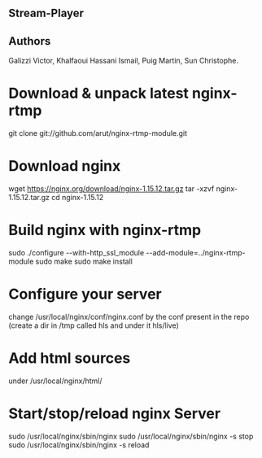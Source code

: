 ## Stream-Player

## Authors
Galizzi Victor,
Khalfaoui Hassani Ismail,
Puig Martin,
Sun Christophe.

# Download & unpack latest nginx-rtmp 
git clone git://github.com/arut/nginx-rtmp-module.git

# Download nginx

wget https://nginx.org/download/nginx-1.15.12.tar.gz
tar -xzvf nginx-1.15.12.tar.gz
cd nginx-1.15.12

# Build nginx with nginx-rtmp

sudo ./configure --with-http_ssl_module --add-module=../nginx-rtmp-module
sudo make
sudo make install

# Configure your server
change /usr/local/nginx/conf/nginx.conf by the conf present in the repo (create a dir in /tmp called hls and under it hls/live)

# Add html sources 
under /usr/local/nginx/html/

# Start/stop/reload nginx Server

sudo /usr/local/nginx/sbin/nginx
sudo /usr/local/nginx/sbin/nginx -s stop
sudo /usr/local/nginx/sbin/nginx -s reload

